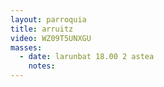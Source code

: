 ```yaml
---
layout: parroquia
title: arruitz
video: WZ09T5UNXGU
masses:
  - date: larunbat 18.00 2 astea
    notes:
---
```


